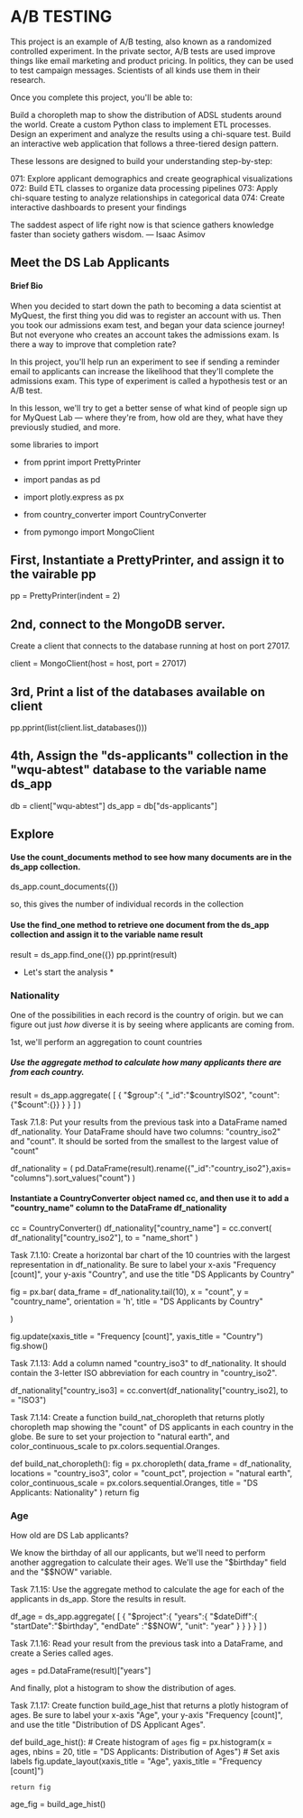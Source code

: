 # A/B TESTING

This project is an example of A/B testing, also known as a randomized controlled experiment. In the private sector, A/B tests are used improve things like email marketing and product pricing. In politics, they can be used to test campaign messages. Scientists of all kinds use them in their research.

Once you complete this project, you'll be able to:

Build a choropleth map to show the distribution of ADSL students around the world.
Create a custom Python class to implement ETL processes.
Design an experiment and analyze the results using a chi-square test.
Build an interactive web application that follows a three-tiered design pattern.

These lessons are designed to build your understanding step-by-step:

071: Explore applicant demographics and create geographical visualizations
072: Build ETL classes to organize data processing pipelines
073: Apply chi-square testing to analyze relationships in categorical data
074: Create interactive dashboards to present your findings

The saddest aspect of life right now is that science gathers knowledge faster than society gathers wisdom.
— Isaac Asimov

## Meet the DS Lab Applicants

#### Brief Bio

When you decided to start down the path to becoming a data scientist at MyQuest, the first thing you did was to register an account with us. Then you took our admissions exam test, and began your data science journey! But not everyone who creates an account takes the admissions exam. Is there a way to improve that completion rate?

In this project, you'll help run an experiment to see if sending a reminder email to applicants can increase the likelihood that they'll complete the admissions exam. This type of experiment is called a hypothesis test or an A/B test.

In this lesson, we'll try to get a better sense of what kind of people sign up for MyQuest Lab — where they're from, how old are they, what have they previously studied, and more.

some libraries to import

- from pprint import PrettyPrinter

- import pandas as pd
- import plotly.express as px
- from country_converter import CountryConverter

* from pymongo import MongoClient

## First, Instantiate a PrettyPrinter, and assign it to the vairable pp

pp = PrettyPrinter(indent = 2)

## 2nd, connect to the MongoDB server.

Create a client that connects to the database running at host on port 27017.

client = MongoClient(host = host, port = 27017)

## 3rd, Print a list of the databases available on client

pp.pprint(list(client.list_databases()))

## 4th, Assign the "ds-applicants" collection in the "wqu-abtest" database to the variable name ds_app

db = client["wqu-abtest"]
ds_app = db["ds-applicants"]

## Explore

#### Use the count_documents method to see how many documents are in the ds_app collection.

ds_app.count_documents({})

so, this gives the number of individual records in the collection

#### Use the find_one method to retrieve one document from the ds_app collection and assign it to the variable name result

result = ds_app.find_one({})
pp.pprint(result)

- Let's start the analysis \*

### Nationality

One of the possibilities in each record is the country of origin.
but we can figure out just _how_ diverse it is
by seeing where applicants are coming from.

1st, we'll perform an aggregation to count countries

##### Use the aggregate method to calculate how many applicants there are from each country.

result = ds_app.aggregate(
[
{
"$group":{
"_id":"$countryISO2",
"count": {"$count":{}}
}
}
]
)

Task 7.1.8: Put your results from the previous task into a DataFrame named df_nationality. Your DataFrame should have two columns: "country_iso2" and "count". It should be sorted from the smallest to the largest value of "count"

df_nationality = (
pd.DataFrame(result).rename({"\_id":"country_iso2"},axis= "columns").sort_values("count")
)

#### Instantiate a CountryConverter object named cc, and then use it to add a "country_name" column to the DataFrame df_nationality

cc = CountryConverter()
df_nationality["country_name"] = cc.convert(
df_nationality["country_iso2"], to = "name_short"
)

Task 7.1.10: Create a horizontal bar chart of the 10 countries with the largest representation in df_nationality. Be sure to label your x-axis "Frequency [count]", your y-axis "Country", and use the title "DS Applicants by Country"

fig = px.bar(
data_frame = df_nationality.tail(10),
x = "count",
y = "country_name",
orientation = 'h',
title = "DS Applicants by Country"

)

fig.update(xaxis_title = "Frequency [count]", yaxis_title = "Country")
fig.show()

Task 7.1.13: Add a column named "country_iso3" to df_nationality. It should contain the 3-letter ISO abbreviation for each country in "country_iso2".

df_nationality["country_iso3] = cc.convert(df_nationality["country_iso2], to = "ISO3")

Task 7.1.14: Create a function build_nat_choropleth that returns plotly choropleth map showing the "count" of DS applicants in each country in the globe. Be sure to set your projection to "natural earth", and color_continuous_scale to px.colors.sequential.Oranges.

def build_nat_choropleth():
fig = px.choropleth(
data_frame = df_nationality,
locations = "country_iso3",
color = "count_pct",
projection = "natural earth",
color_continuous_scale = px.colors.sequential.Oranges,
title = "DS Applicants: Nationality"
)
return fig

### Age

How old are DS Lab applicants?

We know the birthday of all our applicants, but we'll need to perform another aggregation to calculate their ages. We'll use the "$birthday" field and the "$$NOW" variable.

Task 7.1.15: Use the aggregate method to calculate the age for each of the applicants in ds_app. Store the results in result.

df_age = ds_app.aggregate(
[
{
"$project":{
"years":{
"$dateDiff":{
"startDate":"$birthday",
"endDate" :"$$NOW",
"unit": "year"
}
}
}
}
]
)

Task 7.1.16: Read your result from the previous task into a DataFrame, and create a Series called ages.

ages = pd.DataFrame(result)["years"]

And finally, plot a histogram to show the distribution of ages.

Task 7.1.17: Create function build_age_hist that returns a plotly histogram of ages. Be sure to label your x-axis "Age", your y-axis "Frequency [count]", and use the title "Distribution of DS Applicant Ages".

def build_age_hist(): # Create histogram of `ages`
fig = px.histogram(x = ages, nbins = 20, title = "DS Applicants: Distribution of Ages") # Set axis labels
fig.update_layout(xaxis_title = "Age", yaxis_title = "Frequency [count]")

    return fig

age_fig = build_age_hist()
